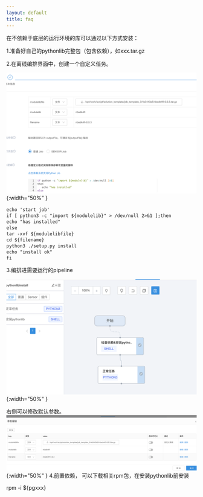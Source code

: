 ```yaml
---
layout: default
title: faq
---
```

在不依赖于底层的运行环境的库可以通过以下方式安装：

1.准备好自己的pythonlib完整包（包含依赖），如xxx.tar.gz

2.在离线编排界面中，创建一个自定义任务。

![abc](./images/2-batchpipline_1.png){:width="50%" }

```
echo 'start job'
if [ python3 -c "import ${modulelib}" > /dev/null 2>&1 ];then
echo "has installed"
else
tar -xvf ${modulelibfile}
cd ${filename}
python3 ./setup.py install
echo "install ok"
fi
```


3.编排进需要运行的pipeline

![](./images/2-2.png){:width="50%" }

右侧可以修改默认参数。
![](./images/2-3.png){:width="50%" }
4.前置依赖， 可以下载相关rpm包，在安装pythonlib前安装

rpm -i ${pgxxx}
